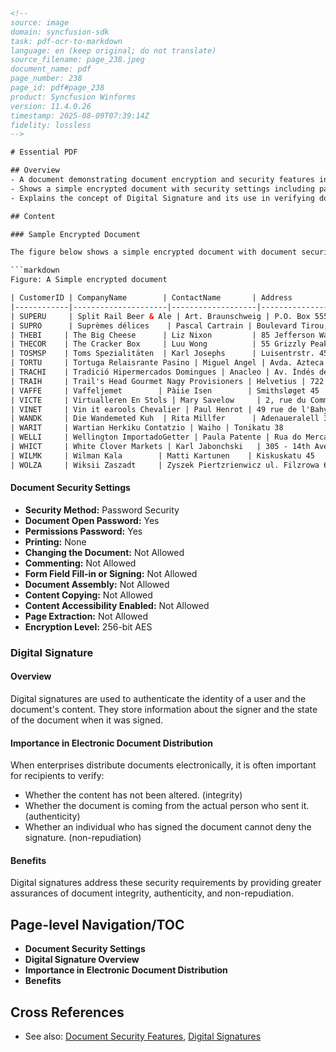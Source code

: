 ```html
<!--
source: image
domain: syncfusion-sdk
task: pdf-ocr-to-markdown
language: en (keep original; do not translate)
source_filename: page_238.jpeg
document_name: pdf
page_number: 238
page_id: pdf#page_238
product: Syncfusion Winforms
version: 11.4.0.26
timestamp: 2025-08-09T07:39:14Z
fidelity: lossless
-->

# Essential PDF

## Overview
- A document demonstrating document encryption and security features in Essential PDF. 
- Shows a simple encrypted document with security settings including passwords and permissions.
- Explains the concept of Digital Signature and its use in verifying document integrity, authenticity, and non-repudiation.

## Content

### Sample Encrypted Document

The figure below shows a simple encrypted document with document security settings.

```markdown
Figure: A Simple encrypted document

| CustomerID | CompanyName        | ContactName       | Address                       | City      | PostalCode | Country | Phone        | Fax           |
|------------|---------------------|-------------------|-------------------------------|-----------|------------|---------|--------------|---------------|
| SUPERU     | Split Rail Beer & Ale | Art. Braunschweig | P.O. Box 555                 | Landers    | 56250     | USA     | (307) 555-5680| (307) 555-6525 |
| SUPRO      | Suprèmes délices    | Pascal Cartrain | Boulevard Tirou, 255         | Charekerol| B-6000     |          |              |               |
| THEBI     | The Big Cheese      | Liz Nixon         | 85 Jefferson Way, Grub 2     | Portland   | 97201     |          |              |               |
| THECOR    | The Cracker Box     | Luu Wong          | 55 Grizzly Peak Rd., Butte   |            | 59801     |          |              |               |
| TOSMSP    | Toms Spezialitäten  | Karl Josephs      | Luisentrstr. 45              | Münster   | 44087     |          |              |               |
| TORTU     | Tortuga Relaisrante Pasino | Miguel Angel | Avda. Azteca 123             | México D.F. | 05033     |          |              |               |
| TRACHI    | Tradició Hipermercados Domingues | Anacleo | Av. Índés de Castro, 414    | São Paulo  | 05634-030 |          |              |               |
| TRAIH     | Trail's Head Gourmet Nagy Provisioners | Helvetius | 722 DaVinol Blvd.       | Kirkland   | 98034     |          |              |               |
| VAFFE     | Vaffeljemet        | Pàiie Isen        | Smithsløget 45                | Arhus     | 8200      |          |              |               |
| VICTE     | Virtualleren En Stols | Mary Savelow     | 2, rue du Commerce            | Lyon      | 69004     |          |              |               |
| VINET     | Vin it earools Chevalier | Paul Henrot | 49 rue de l'Bahyragr          | Reims     | 51100     |          |              |               |
| WANDK     | Die Wandemeted Kuh  | Rita Millfer      | Adenaueralell 38              | Stuttgart  | 70553     |          |              |               |
| WARIT     | Wartian Herkiku Contatzio | Waiho | Tonikatu 38                   | Ouuli     | 90110     |          |              |               |
| WELLI     | Wellington ImportadoGetter | Paula Patente | Rua do Mercado, 12          | Ressonde  | 08737-363 |          |              |               |
| WHICT     | White Clover Markets | Karl Jabonchski   | 305 - 14th Ave. 5 Suite 38   | Seattle    | 98128     |          |              |               |
| WILMK     | Wilman Kala        | Matti Kartunen    | Kiskuskatu 45                 | Helsinki   | 21240     |          |              |               |
| WOLZA     | Wiksii Zaszadt     | Zyszek Piertzrienwicz ul. Filzrowa 65           | Warszawa   | 01-012    |          |              |               |
```

#### Document Security Settings
- **Security Method:** Password Security
- **Document Open Password:** Yes
- **Permissions Password:** Yes
- **Printing:** None
- **Changing the Document:** Not Allowed
- **Commenting:** Not Allowed
- **Form Field Fill-in or Signing:** Not Allowed
- **Document Assembly:** Not Allowed
- **Content Copying:** Not Allowed
- **Content Accessibility Enabled:** Not Allowed
- **Page Extraction:** Not Allowed
- **Encryption Level:** 256-bit AES

### Digital Signature

#### Overview
Digital signatures are used to authenticate the identity of a user and the document's content. They store information about the signer and the state of the document when it was signed.

#### Importance in Electronic Document Distribution
When enterprises distribute documents electronically, it is often important for recipients to verify:
- Whether the content has not been altered. (integrity)
- Whether the document is coming from the actual person who sent it. (authenticity)
- Whether an individual who has signed the document cannot deny the signature. (non-repudiation)

#### Benefits
Digital signatures address these security requirements by providing greater assurances of document integrity, authenticity, and non-repudiation.

## Page-level Navigation/TOC
- **Document Security Settings**
- **Digital Signature Overview**
- **Importance in Electronic Document Distribution**
- **Benefits**

## Cross References
- See also: [Document Security Features](#), [Digital Signatures](#)

<!-- tags: [doc-pdf, document-security, password-protection, password-security, digital-signature, encryption, document-integrity, document-authenticity, document-non-repudiation, 256-bit-aes, pdf-security-settings] keywords: [encrypted document, document encryption, password protection, digital signature, security settings, printing permissions, commenting permissions, form field fill-in, document assembly, content copying, content accessibility, page extraction, encryption level] -->
```